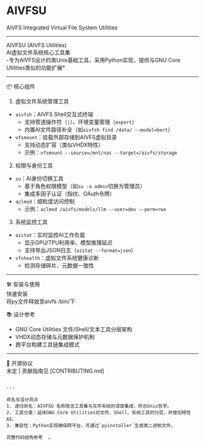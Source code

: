 # AIVFSU
AIVFS Integrated Virtual File System Utilities

---
 
AIVFSU (AIVFS Utilities)  
AI虚拟文件系统核心工具集  
-专为AIVFS设计的类Unix基础工具，采用Python实现，提供与GNU Core Utilities类似的功能扩展*  
 
---
 
📦 核心组件  
1. 虚拟文件系统管理工具  
- `aivfsh`：AIVFS Shell交互式终端  
  - 支持管道操作符（`|`）、环境变量管理（`export`）  
  - 内置AI文件路径补全（如`aivfsh find /data/ --model=bert`）  
- `vfsmount`：挂载外部存储到AIVFS虚拟目录  
  - 支持动态扩容（类似VHDX特性）  
  - 示例：`vfsmount --source=/mnt/nas --target=/aivfs/storage`  
 
2. 权限与身份工具  
- `su`：AI身份切换工具  
  - 基于角色权限模型（如`su -a admin`切换为管理员）  
  - 集成多因子认证（指纹、OAuth令牌）  
- `aclmod`：细粒度访问控制  
  - 示例：`aclmod /aivfs/models/llm --user=dev --perm=rwx`  
 
3. 系统监控工具  
- `aistat`：实时监控AI工作负载  
  - 显示GPU/TPU利用率、模型推理延迟  
  - 支持导出JSON日志（`aistat --format=json`）  
- `vfshealth`：虚拟文件系统健康诊断  
  - 检测存储碎片、元数据一致性  
 
---
 
🛠️ 安装与使用  
快速安装  
将py文件释放至aivfs /bin/下
 
📚 设计参考  
- GNU Core Utilities 文件/Shell/文本工具分层架构  
- VHDX动态存储与元数据保护机制  
- 跨平台构建工具链集成模式  
 
---
 
📄 开源协议  
未定 | 贡献指南见 [CONTRIBUTING.md]  
```  
 
---
 
命名与设计亮点  
1. 递归命名：AIVFSU 名称隐含工具集与文件系统的深度集成，符合Unix哲学。  
2. 工具分类：延续GNU Core Utilities对文件、Shell、系统工具的分层，并增加特性AI。  
3. 兼容性：Python实现确保跨平台，可通过`pyinstaller`生成类二进制文件。  
 
完整代码结构参考  。
